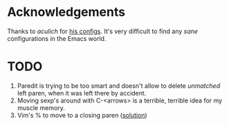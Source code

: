 # Acknowledgements
Thanks to _aculich_ for [his configs](https://github.com/aculich/.emacs.d).
It's very difficult to find any _sane_ configurations in the Emacs world.

# TODO
1. Paredit is trying to be too smart and doesn't allow to delete _unmatched_ left paren, when it was left there by accident.  
1. Moving sexp's around with C-\<arrows\> is a terrible, terrible idea for my muscle memory.
1. Vim's % to move to a closing paren ([solution](https://www.emacswiki.org/emacs/NavigatingParentheses))


